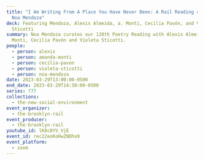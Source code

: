 ```yaml
---
title: "I Am Writing From A Place You Have Never Been: A Rail Reading curated by
  Noa Mendoza"
deck: Featuring Mendoza, Alexis Almeida, a. Monti, Cecilia Pavón, and Violeta
  Sticotti
summary: Noa Mendoza curates our 128th Poetry Reading with Alexis Almeida, a.
  Monti, Cecilia Pavón and Violeta Sticotti.
people:
  - person: alexis
  - person: amanda-monti
  - person: cecilia-pavon
  - person: violeta-sticotti
  - person: noa-mendoza
date: 2023-03-29T13:00:00-0500
end_date: 2023-03-29T14:30:00-0500
series: 777
collections:
  - the-new-social-environment
event_organizer:
  - the-brooklyn-rail
event_producer:
  - the-brooklyn-rail
youtube_id: lK8c8YV_VjE
event_id: rec22eoKoHwZNDho9
event_platform:
  - zoom
---
```


